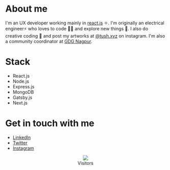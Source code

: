 # About me

I'm an UX developer working mainly in [react.js](https://reactjs.org/) ⚛️. I'm originally an electrical engineer⚡ who loves to code 👨‍💻 and explore new things 👣. I also do creative coding 🦄 and post my artworks at [@tush.xyz](https://www.instagram.com/xyz.tush) on instagram. I'm also a community coordinator at [GDG Nagpur](https://twitter.com/GDGNagpur_).

# Stack

- React.js
- Node.js
- Express.js
- MongoDB
- Gatsby.js
- Next.js

# Get in touch with me

- [LinkedIn](https://www.linkedin.com/in/tushar-choudhari/)
- [Twitter](https://twitter.com/xyztush)
- [Instagram](https://www.instagram.com/xyz.tush)


<p align="center">
  <img src="https://profile-counter.glitch.me/chtushar/count.svg" />
  <br/>
  Visitors
</p>
